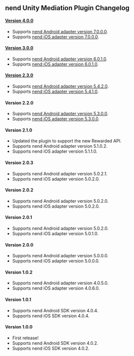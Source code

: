 ## nend Unity Mediation Plugin Changelog

#### [Version 4.0.0](https://dl.google.com/googleadmobadssdk/mediation/unity/nend/NendUnityAdapter-4.0.0.zip)
- Supports [nend Android adapter version 7.0.0.0](https://github.com/googleads/googleads-mobile-android-mediation/blob/master/ThirdPartyAdapters/nend/CHANGELOG.md#version-7000).
- Supports [nend iOS adapter version 7.0.0.0](https://github.com/googleads/googleads-mobile-ios-mediation/blob/master/adapters/Nend/CHANGELOG.md#version-7000).

#### [Version 3.0.0](https://dl.google.com/googleadmobadssdk/mediation/unity/nend/NendUnityAdapter-3.0.0.zip)
- Supports [nend Android adapter version 6.0.1.0](https://github.com/googleads/googleads-mobile-android-mediation/blob/master/ThirdPartyAdapters/nend/CHANGELOG.md#version-6010).
- Supports [nend iOS adapter version 6.0.1.0](https://github.com/googleads/googleads-mobile-ios-mediation/blob/master/adapters/Nend/CHANGELOG.md#version-6010).

#### [Version 2.3.0](https://dl.google.com/googleadmobadssdk/mediation/unity/nend/NendUnityAdapter-2.3.0.zip)
- Supports [nend Android adapter version 5.4.2.0](https://github.com/googleads/googleads-mobile-android-mediation/blob/master/ThirdPartyAdapters/nend/CHANGELOG.md#version-5420).
- Supports [nend iOS adapter version 5.4.1.0](https://github.com/googleads/googleads-mobile-ios-mediation/blob/master/adapters/Nend/CHANGELOG.md#version-5410).

#### Version 2.2.0
- Supports [nend Android adapter version 5.3.0.0](https://github.com/googleads/googleads-mobile-android-mediation/blob/master/ThirdPartyAdapters/nend/CHANGELOG.md#nend-android-mediation-adapter-changelog).
- Supports [nend iOS adapter version 5.3.0.0](https://github.com/googleads/googleads-mobile-ios-mediation/blob/master/adapters/Nend/CHANGELOG.md#version-5300).

#### Version 2.1.0
- Updated the plugin to support the new Rewarded API.
- Supports nend Android adapter version 5.1.0.2.
- Supports nend iOS adapter version 5.1.1.0.

#### Version 2.0.3
- Supports nend Android adapter version 5.0.2.1.
- Supports nend iOS adapter version 5.0.2.0.

#### Version 2.0.2
- Supports nend Android adapter version 5.0.2.0.
- Supports nend iOS adapter version 5.0.2.0.

#### Version 2.0.1
- Supports nend Android adapter version 5.0.2.0.
- Supports nend iOS adapter version 5.0.1.0.

#### Version 2.0.0
- Supports nend Android adapter version 5.0.0.0.
- Supports nend iOS adapter version 5.0.0.0.

#### Version 1.0.2
- Supports nend Android adapter version 4.0.5.0.
- Supports nend iOS adapter version 4.0.6.0.

#### Version 1.0.1
- Supports nend Android SDK version 4.0.4.
- Supports nend iOS SDK version 4.0.4.

#### Version 1.0.0
- First release!
- Supports nend Android SDK version 4.0.2.
- Supports nend iOS SDK version 4.0.2.
